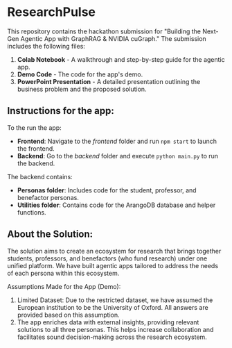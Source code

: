 # ResearchPulse

This repository contains the hackathon submission for "Building the Next-Gen Agentic App with GraphRAG & NVIDIA cuGraph." The submission includes the following files:

1. **Colab Notebook** - A walkthrough and step-by-step guide for the agentic app.
2. **Demo Code** - The code for the app's demo.
3. **PowerPoint Presentation** - A detailed presentation outlining the business problem and the proposed solution.

## Instructions for the app:

   To the run the app:
  - **Frontend**: Navigate to the *frontend* folder and run `npm start` to launch the frontend.
  - **Backend**: Go to the *backend* folder and execute `python main.py` to run the backend.
  
  The backend contains:
  - **Personas folder**: Includes code for the student, professor, and benefactor personas.
  - **Utilities folder**: Contains code for the ArangoDB database and helper functions.

## About the Solution:
The solution aims to create an ecosystem for research that brings together students, professors, and benefactors (who fund research) under one unified platform. We have built agentic apps tailored to address the needs of each persona within this ecosystem.

Assumptions Made for the App (Demo):
1. Limited Dataset: Due to the restricted dataset, we have assumed the European institution to be the University of Oxford. All answers are provided based on this assumption.
2. The app enriches data with external insights, providing relevant solutions to all three personas. This helps increase collaboration and facilitates sound decision-making across the research ecosystem.





